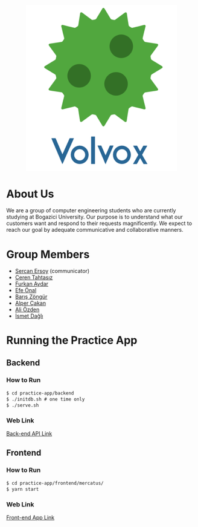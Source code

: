<p align="middle">
  <img src="https://github.com/bounswe/bounswe2019group8/blob/master/images/group-logo.png" width=400>
</p>

# About Us
We are a group of computer engineering students who are currently studying at Bogazici University. Our purpose is to understand what our customers want and respond to their requests magnificently. We expect to reach our goal by adequate communicative and collaborative manners.

# Group Members

* [Sercan Ersoy](https://github.com/sercanersoy) (communicator)
* [Ceren Tahtasız](https://github.com/cerentahtasiz)
* [Furkan Aydar](https://github.com/furkanaydar)
* [Efe Önal](https://github.com/efe-onal-2016400267)
* [Barış Zöngür](https://github.com/baris-zongur-2016400285)
* [Alper Çakan](https://github.com/alpercakan)
* [Ali Özden](https://github.com/ozdenali)
* [İsmet Dağlı](https://github.com/ismet-dagli)

# Running the Practice App
## Backend
### How to Run
```
$ cd practice-app/backend
$ ./initdb.sh # one time only 
$ ./serve.sh
```
### Web Link
[Back-end API Link](http://18.188.149.114:8080)

## Frontend
### How to Run
```
$ cd practice-app/frontend/mercatus/
$ yarn start
```
### Web Link
[Front-end App Link](http://18.188.149.114)
